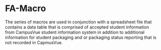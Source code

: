 # FA-Macro
The series of macros are used in conjunction with a spreadsheet file that contains a data table that is comprised of accepted student information 
from CampusVue student information system in addition to additional information for student packaging and or packaging status reporting
that is not recorded in CapmusVue.
